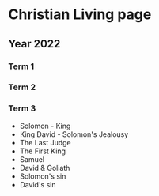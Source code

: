 # Christian Living page

## Year 2022

### Term 1

### Term 2

### Term 3
* Solomon - King
* King David - Solomon's Jealousy
* The Last Judge
* The First King
* Samuel
* David & Goliath
* Solomon's sin
* David's sin